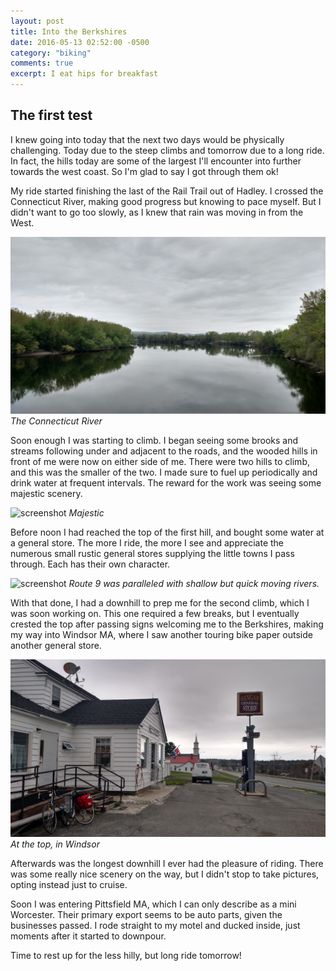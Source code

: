 ```yaml
---
layout: post
title: Into the Berkshires
date: 2016-05-13 02:52:00 -0500
category: "biking"
comments: true
excerpt: I eat hips for breakfast
---
```

## The first test

I knew going into today that the next two days would be physically challenging. Today due to the steep climbs and tomorrow due to a long ride. In fact, the hills today are some of the largest I'll encounter into further towards the west coast. So I'm glad to say I got through them ok!

My ride started finishing the last of the Rail Trail out of Hadley. I crossed the Connecticut River, making good progress but knowing to pace myself. But I didn't want to go too slowly, as I knew that rain was moving in from the West.

![screenshot](https://raw.githubusercontent.com/glenlovett/glenlovett.github.io/master/assets/IMG_20160513_093200065_HDR.jpg)
*The Connecticut River*

Soon enough I was starting to climb. I began seeing some brooks and streams following under and adjacent to the roads, and the wooded hills in front of me were now on either side of me. There were two hills to climb, and this was the smaller of the two. I made sure to fuel up periodically and drink water at frequent intervals. The reward for the work was seeing some majestic scenery.

![screenshot](https://raw.githubusercontent.com/glenlovett/glenlovett.github.io/master/assets/IMG_20160513_104944116.jpg)
*Majestic*

Before noon I had reached the top of the first hill, and bought some water at a general store. The more I ride, the more I see and appreciate the numerous small rustic general stores supplying the little towns I pass through. Each has their own character.

![screenshot](https://raw.githubusercontent.com/glenlovett/glenlovett.github.io/master/assets/IMG_20160513_115351619_HDR.jpg)
*Route 9 was paralleled with shallow but quick moving rivers.*

With that done, I had a downhill to prep me for the second climb, which I was soon working on. This one required a few breaks, but I eventually crested the top after passing signs welcoming me to the Berkshires, making my way into Windsor MA, where I saw another touring bike paper outside another general store.

![screenshot](https://raw.githubusercontent.com/glenlovett/glenlovett.github.io/master/assets/IMG_20160513_132042888_HDR.jpg)
*At the top, in Windsor*

Afterwards was the longest downhill I ever had the pleasure of riding. There was some really nice scenery on the way, but I didn't stop to take pictures, opting instead just to cruise.

Soon I was entering Pittsfield MA, which I can only describe as a mini Worcester. Their primary export seems to be auto parts, given the businesses passed. I rode straight to my motel and ducked inside, just moments after it started to downpour.

Time to rest up for the less hilly, but long ride tomorrow!
